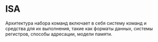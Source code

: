 # ISA
Архитектура набора команд включает в себя систему команд и средства для их выполнения, такие как форматы данных, системы регистров, способы адресации, модели памяти.